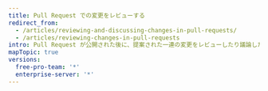 ```yaml
---
title: Pull Request での変更をレビューする
redirect_from:
  - /articles/reviewing-and-discussing-changes-in-pull-requests/
  - /articles/reviewing-changes-in-pull-requests
intro: Pull Request が公開された後に、提案された一連の変更をレビューしたり議論したりできます。
mapTopic: true
versions:
  free-pro-team: '*'
  enterprise-server: '*'
---
```


